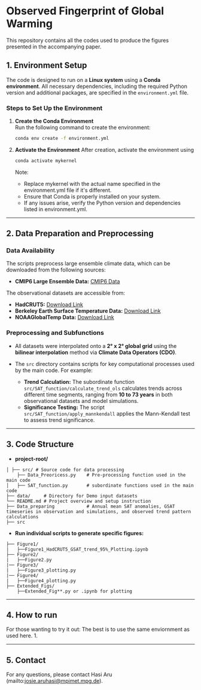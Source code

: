 # Observed Fingerprint of Global Warming

This repository contains all the codes used to produce the figures presented in the accompanying paper.

## 1. Environment Setup

The code is designed to run on a **Linux system** using a **Conda environment**. All necessary dependencies, including the required Python version and additional packages, are specified in the `environment.yml` file.

### Steps to Set Up the Environment

1. **Create the Conda Environment**  
   Run the following command to create the environment:

   ```bash
   conda env create -f environment.yml
   ```
2. **Activate the Environment**
    After creation, activate the environment using

    ```bash
    conda activate mykernel
    ```
    Note:
    - Replace mykernel with the actual name specified in the environment.yml file if it's different.
    - Ensure that Conda is properly installed on your system.
    - If any issues arise, verify the Python version and dependencies listed in environment.yml.
---
## 2. Data Preparation and Preprocessing

### Data Availability

The scripts preprocess large ensemble climate data, which can be downloaded from the following sources:

- **CMIP6 Large Ensemble Data:** [CMIP6 Data](https://aims2.llnl.gov/projects/cmip6/)

The observational datasets are accessible from:

- **HadCRUT5:** [Download Link](https://www.metoffice.gov.uk/hadobs/hadcrut5/data/HadCRUT.5.0.2.0/download.html)  
- **Berkeley Earth Surface Temperature Data:** [Download Link](https://berkeleyearth.org/data/)  
- **NOAAGlobalTemp Data:** [Download Link](https://www.ncei.noaa.gov/products/land-based-station/noaa-global-temp)  

### Preprocessing and Subfunctions

- All datasets were interpolated onto a **2° x 2° global grid** using the **bilinear interpolation** method via **Climate Data Operators (CDO)**.

- The `src` directory contains scripts for key computational processes used by the main code. For example:

  - **Trend Calculation:** The subordinate function `src/SAT_function/calculate_trend_ols` calculates trends across different time segments, ranging from **10 to 73 years** in both observational datasets and model simulations.  
  - **Significance Testing:** The script `src/SAT_function/apply_mannkendall` applies the Mann-Kendall test to assess trend significance.

---

## 3. Code Structure 

- **project-root/**
```
│ ├── src/ # Source code for data processing 
    ├── Data_Preoricess.py    # Pre-processing function used in the main code
│   ├── SAT_function.py       # subordinate functions used in the main code
├── data/     # Directory for Demo input datasets
└── README.md # Project overview and setup instruction
├── Data_preparing            # Annual mean SAT anomalies, GSAT timeseries in observation and simulations, and observed trend pattern calculations
├── src

```
- **Run individual scripts to generate specific figures:**
```
├── Figure1/
|   ├──Figure1_HadCRUT5_GSAT_trend_95%_Plotting.ipynb        
├── Figure2/
|   ├──Figure2.py
|── Figure3/
|   ├──Figure3_plotting.py
|── Figure4/
|   ├──Figure4_plotting.py
├── Extended_Figs/
    ├──Extended_Fig**.py or .ipynb for plotting

```
---
## 4. How to run
For those wanting to try it out: The best is to use the same enviornment as used here. 
 1.

---
## 5. Contact
For any questions, please contact Hasi Aru (mailto:josie.aruhasi@mpimet.mpg.de).
